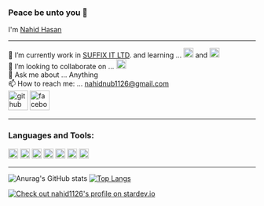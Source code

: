 ### Peace be unto you 👋
I'm [Nahid Hasan](https://github.com/nahid1126)<hr>
🌱 I’m currently work in [SUFFIX IT LTD](https://www.suffixit.com/). and learning ... <code><img height="20" src="https://camo.githubusercontent.com/af0234bbf890fd844067f902da1127bebb892509d77033c157d9a130852c226e/68747470733a2f2f696d672e736869656c64732e696f2f62616467652f2d416e64726f69642d3232324632393f7374796c653d666c61742d737175617265266c6f676f3d416e64726f6964266c6f676f436f6c6f723d7768697465"></code> and <code><img height="20" src="https://camo.githubusercontent.com/9833b44df585b2484d4c46a015384d184c01f68e1604e7b13acd759f7870427e/68747470733a2f2f696d672e736869656c64732e696f2f62616467652f2d4a6176612d4342333833373f7374796c653d666c61742d737175617265266c6f676f3d4a617661266c6f676f436f6c6f723d7768697465"></code><br>
👯 I’m looking to collaborate on ... <code><img height="20" src="https://camo.githubusercontent.com/af0234bbf890fd844067f902da1127bebb892509d77033c157d9a130852c226e/68747470733a2f2f696d672e736869656c64732e696f2f62616467652f2d416e64726f69642d3232324632393f7374796c653d666c61742d737175617265266c6f676f3d416e64726f6964266c6f676f436f6c6f723d7768697465"></code><br>
💬 Ask me about ... Anything<br>
📫 How to reach me: ... [nahidnub1126@gmail.com](https://mail.google.com/mail/u/0/#inbox?compose=new)<br>
[<img src='https://cdn.jsdelivr.net/npm/simple-icons@3.0.1/icons/github.svg' alt='github' height='40'>](https://github.com/https://github.com/nahid1126)  [<img src='https://cdn.jsdelivr.net/npm/simple-icons@3.0.1/icons/facebook.svg' alt='facebook' height='40'>](https://www.facebook.com/https://www.facebook.com/profile.php?id=100006973476529)<hr>
### Languages and Tools:  

<code><img height="20" src="https://camo.githubusercontent.com/9833b44df585b2484d4c46a015384d184c01f68e1604e7b13acd759f7870427e/68747470733a2f2f696d672e736869656c64732e696f2f62616467652f2d4a6176612d4342333833373f7374796c653d666c61742d737175617265266c6f676f3d4a617661266c6f676f436f6c6f723d7768697465"></code>
<code><img height="20" src="https://camo.githubusercontent.com/af0234bbf890fd844067f902da1127bebb892509d77033c157d9a130852c226e/68747470733a2f2f696d672e736869656c64732e696f2f62616467652f2d416e64726f69642d3232324632393f7374796c653d666c61742d737175617265266c6f676f3d416e64726f6964266c6f676f436f6c6f723d7768697465"></code>
<code><img height="20" src="https://camo.githubusercontent.com/2df3cffe792b9e395fa058b1a50feddd11eef711c4bbdd9f2aa89482b52fb003/68747470733a2f2f696d672e736869656c64732e696f2f62616467652f2d466c75747465722d3132334636443f7374796c653d666c61742d737175617265266c6f676f3d466c7574746572266c6f676f436f6c6f723d7768697465"></code>
<code><img height="20" src="https://camo.githubusercontent.com/0c7d354a8e20ec01d52ae5e4b3d06b3d8c04213e62385491526136fdb81931d7/68747470733a2f2f696d672e736869656c64732e696f2f62616467652f2d48544d4c352d4533344632363f7374796c653d666c61742d737175617265266c6f676f3d48544d4c35266c6f676f436f6c6f723d7768697465"></code>
<code><img height="20" src="https://camo.githubusercontent.com/f014cb541d93c2f1aeabc747e1f91385dc47de746c112eb1cdfe1d599c4edaf2/68747470733a2f2f696d672e736869656c64732e696f2f62616467652f2d435353332d3135373242363f7374796c653d666c61742d737175617265266c6f676f3d43535333266c6f676f436f6c6f723d7768697465"></code>
<code><img height="20" src="https://camo.githubusercontent.com/0999ec20f1112070c606e117f61dd21177179f9b40d4f66b94adbb3978adeabb/68747470733a2f2f696d672e736869656c64732e696f2f62616467652f2d4769746875622d3138313731373f7374796c653d666c61742d737175617265266c6f676f3d476974487562266c6f676f436f6c6f723d7768697465"></code>
<code><img height="20" src="https://camo.githubusercontent.com/07ac7b101091ce967cca5778ea40aa8a76e6833f65d340589cb0946ef2b8b13a/68747470733a2f2f696d672e736869656c64732e696f2f62616467652f2d4769742d4634344432373f7374796c653d666c61742d737175617265266c6f676f3d476974266c6f676f436f6c6f723d7768697465"></code><br><hr>
![Anurag's GitHub stats](https://github-readme-stats.vercel.app/api?username=nahid1126&show_icons=true&theme=tokyonight)
[![Top Langs](https://github-readme-stats.vercel.app/api/top-langs/?username=nahid1126&langs_count=8&theme=tokyonight)](https://github.com/nahid1126/github-readme-stats)<br>

<a href="https://stardev.io/developers/nahid1126"><img alt="Check out nahid1126&apos;s profile on stardev.io" src="https://stardev.io/developers/nahid1126/badge/languages/global.svg" /></a>
